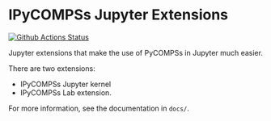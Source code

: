 # IPyCOMPSs Jupyter Extensions

[![Github Actions Status](https://github.com/pausmfib/ipycompss_jupyter_extensions/workflows/Build/badge.svg)](https://github.com/pausmfib/ipycompss_jupyter_extensions/actions/workflows/build.yml)

Jupyter extensions that make the use of PyCOMPSs in Jupyter much easier.

There are two extensions:
 - IPyCOMPSs Jupyter kernel
 - IPyCOMPSs Lab extension.

For more information, see the documentation in `docs/`.
